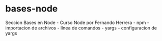 # bases-node
Seccion Bases en Node - Curso Node por Fernando Herrera - npm - importacion de archivos - línea de comandos - yargs - configuracion de yargs
